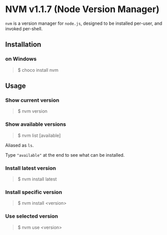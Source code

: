 # NVM v1.1.7 (Node Version Manager)

`nvm` is a version manager for `node.js`, designed to be installed per-user, and invoked per-shell.

## Installation

### on Windows

> $ choco install nvm

## Usage

### Show current version

> $ nvm version

### Show available versions

> $ nvm list [available]

Aliased as `ls`.

Type `"available"` at the end to see what can be installed.

### Install latest version

> $ nvm install latest

### Install specific version

> $ nvm install \<version>

### Use selected version

> $ nvm use \<version>
